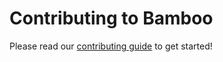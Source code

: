 # Contributing to Bamboo

Please read our [contributing guide](/README.md#contributing) to get started!